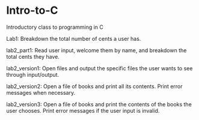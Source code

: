 # Intro-to-C
Introductory class to programming in C

Lab1: Breakdown the total number of cents a user has.

lab2_part1: Read user input, welcome them by name, and breakdown the total cents they have.

lab2_version1: Open files and output the specific files the user wants to see through input/output.

lab2_version2: Open a file of books and print all its contents. Print error messages when necessary.

lab2_version3: Open a file of books and print the contents of the books the user chooses. Print error messages if the user input is invalid.
